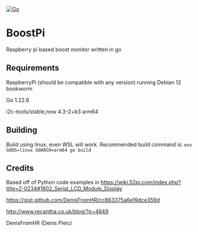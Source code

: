 [![Go](https://github.com/hamburgertrain/BoostPi/actions/workflows/go.yml/badge.svg)](https://github.com/hamburgertrain/BoostPi/actions/workflows/go.yml)

# BoostPi
Raspberry pi based boost monitor written in go

## Requirements
RaspberryPi (should be compatible with any version) running Debian 12 bookworm

Go 1.22.6

i2c-tools/stable,now 4.3-2+b3 arm64

## Building
Build using linux, even WSL will work.
Recommended build command is: `env GOOS=linux GOARCH=arm64 go build`

## Credits
Based off of Python code examples in https://wiki.52pi.com/index.php?title=Z-0234#1602_Serial_LCD_Module_Display

https://gist.github.com/DenisFromHR/cc863375a6e19dce359d

http://www.recantha.co.uk/blog/?p=4849

DenisFromHR (Denis Pleic)

